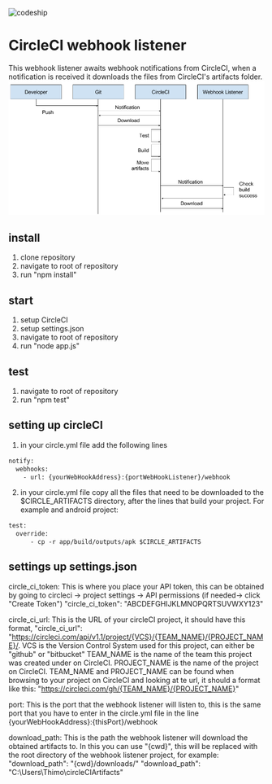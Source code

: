 ![codeship](https://codeship.com/projects/387de040-9d99-0134-0bb8-5ab174e919b6/status?branch=master)
# CircleCI webhook listener
This webhook listener awaits webhook notifications from CircleCI, when a notification is received it downloads the files from CircleCI's artifacts folder.
![CircleCIflow](https://github.com/Prepsmith/circleci_webhook_listener/blob/issue_11_documentation/docs/CircleCI%20flow.png)

## install
1.	clone repository
2.	navigate to root of repository
3.	run "npm install"

## start
1.	setup CircleCI
2.	setup settings.json
2.	navigate to root of repository
3.	run "node app.js"

## test 
1.	navigate to root of repository
2.	run "npm test"

## setting up circleCI

1.	in your circle.yml file add the following lines
```
notify:
  webhooks:
    - url: {yourWebHookAddress}:{portWebHookListener}/webhook

```
2.	in your circle.yml file copy all the files that need to be downloaded to the $CIRCLE_ARTIFACTS directory, after the lines that build your project. For example and android project:
```
test:
  override:
      - cp -r app/build/outputs/apk $CIRCLE_ARTIFACTS
```

## settings up settings.json
circle_ci_token: 
	This is where you place your API token, this can be obtained by going to circleci -> project settings -> API permissions (if needed-> click "Create Token")
	"circle_ci_token": "ABCDEFGHIJKLMNOPQRTSUVWXY123"

circle_ci_url:
	This is the URL of your circleCI project, it should have this format,
	"circle_ci_url": "https://circleci.com/api/v1.1/project/{VCS}/{TEAM_NAME}/{PROJECT_NAME}/.
	VCS is the Version Control System used for this project, can either be "github" or "bitbucket"
	TEAM_NAME is the name of the team this project was created under on CircleCI.
	PROJECT_NAME is the name of the project on CircleCI.
	TEAM_NAME and PROJECT_NAME can be found when browsing to your project on CircleCI and looking at te url, it should a format like this: "https://circleci.com/gh/{TEAM_NAME}/{PROJECT_NAME}"

port:
	This is the port that the webhook listener will listen to, this is the same port that you have to enter in the circle.yml file in the line {yourWebHookAddress}:{thisPort}/webhook

download_path:
	This is the path the webhook listener will download the obtained artifacts to.
	In this you can use "{cwd}", this will be replaced with the root directory of the webhook listener project, for example:
	"download_path": "{cwd}/downloads/"
	"download_path": "C:\Users\Thimo\circleCIArtifacts"
